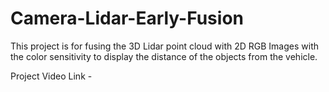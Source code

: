 # Camera-Lidar-Early-Fusion

This project is for fusing the 3D Lidar point cloud with 2D RGB Images with the color sensitivity to display the distance of the objects from the vehicle.

Project Video Link - 
